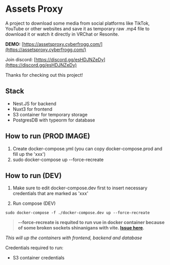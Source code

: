 # Assets Proxy

A project to download some media from social platforms like TikTok, YouTube or other websites and save it as temporary raw .mp4 file to download it or watch it directly in VRChat or Resonite.

**DEMO:** [https://assetsproxy.cyberfrogg.com/](https://assetsproxy.cyberfrogg.com/)

Join discord: [https://discord.gg/esHDJNZeDy](https://discord.gg/esHDJNZeDy)

Thanks for checking out this project!

## Stack
- Nest.JS for backend
- Nuxt3 for frontend
- S3 container for temporary storage
- PostgresDB with typeorm for database

## How to run (PROD IMAGE)

1. Create docker-compose.yml (you can copy docker-compose.prod and fill up the 'xxx')
2. sudo docker-compose up --force-recreate


## How to run (DEV)

1. Make sure to edit docker-compose.dev first to insert necessary credentials that are marked as 'xxx'

2. Run compose (DEV)
```
sudo docker-compose -f ./docker-compose.dev up --force-recreate
```

> **--force-recreate is requited to run vue in docker container because of some broken sockets shinanigans with vite. [Issue here](https://github.com/nuxt/nuxt/issues/13587#issuecomment-1397307917).**

*This will up the containers with frontend, backend and database*

Credentials required to run:
- S3 container credentials
